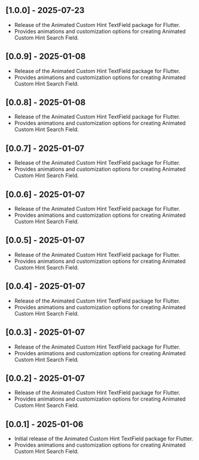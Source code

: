 ## [1.0.0] - 2025-07-23

- Release of the Animated Custom Hint TextField package for Flutter.
- Provides animations and customization options for creating Animated Custom Hint Search Field.

## [0.0.9] - 2025-01-08

- Release of the Animated Custom Hint TextField package for Flutter.
- Provides animations and customization options for creating Animated Custom Hint Search Field.

## [0.0.8] - 2025-01-08

- Release of the Animated Custom Hint TextField package for Flutter.
- Provides animations and customization options for creating Animated Custom Hint Search Field.

## [0.0.7] - 2025-01-07

- Release of the Animated Custom Hint TextField package for Flutter.
- Provides animations and customization options for creating Animated Custom Hint Search Field.

## [0.0.6] - 2025-01-07

- Release of the Animated Custom Hint TextField package for Flutter.
- Provides animations and customization options for creating Animated Custom Hint Search Field.

## [0.0.5] - 2025-01-07

- Release of the Animated Custom Hint TextField package for Flutter.
- Provides animations and customization options for creating Animated Custom Hint Search Field.

## [0.0.4] - 2025-01-07

- Release of the Animated Custom Hint TextField package for Flutter.
- Provides animations and customization options for creating Animated Custom Hint Search Field.

## [0.0.3] - 2025-01-07

- Release of the Animated Custom Hint TextField package for Flutter.
- Provides animations and customization options for creating Animated Custom Hint Search Field.

## [0.0.2] - 2025-01-07

- Release of the Animated Custom Hint TextField package for Flutter.
- Provides animations and customization options for creating Animated Custom Hint Search Field.

## [0.0.1] - 2025-01-06

- Initial release of the Animated Custom Hint TextField package for Flutter.
- Provides animations and customization options for creating Animated Custom Hint Search Field.
